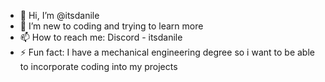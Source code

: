 - 👋 Hi, I’m @itsdanile
- 👀 I’m new to coding and trying to learn more
- 📫 How to reach me: Discord - itsdanile
- ⚡ Fun fact: I have a mechanical engineering degree so i want to be able to incorporate coding into my projects

<!---
itsdanile/itsdanile is a ✨ special ✨ repository because its `README.md` (this file) appears on your GitHub profile.
You can click the Preview link to take a look at your changes.
--->
